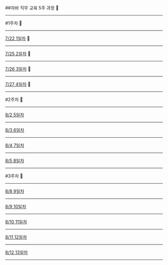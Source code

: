 ##자바 직무 교육 5주 과정 :calendar:

--------------------------------

#1주차 :date:

--------------------------------

[7/22 1일차](/160722) :file_folder:

--------------------------------

[7/25 2일차](/160725) :file_folder:

--------------------------------

[7/26 3일차](/160726) :file_folder:

--------------------------------

[7/27 4일차](/160727) :file_folder:

--------------------------------

#2주차 :date:

--------------------------------

[8/2 5일차](/160802)

--------------------------------

[8/3 6일차](/160803)

--------------------------------

[8/4 7일차](/160804)

--------------------------------

[8/5 8일차](/160805)

--------------------------------

#3주차 :date:

--------------------------------

[8/8 9일차](/160808)

--------------------------------

[8/9 10일차](/160809)

--------------------------------

[8/10 11일차](/160810)

--------------------------------

[8/11 12일차](/160811)

--------------------------------

[8/12 13일차](/160812)

--------------------------------


